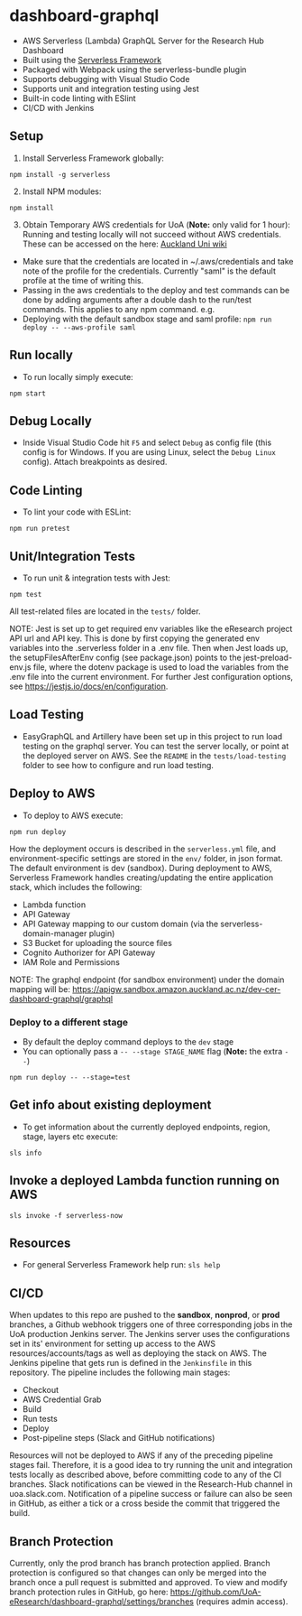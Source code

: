 # dashboard-graphql
* AWS Serverless (Lambda) GraphQL Server for the Research Hub Dashboard
* Built using the [Serverless Framework](https://serverless.com/)
* Packaged with Webpack using the serverless-bundle plugin
* Supports debugging with Visual Studio Code
* Supports unit and integration testing using Jest
* Built-in code linting with ESlint
* CI/CD with Jenkins

## Setup

1. Install Serverless Framework globally:
```
npm install -g serverless
```

2. Install NPM modules:
```
npm install
```

3. Obtain Temporary AWS credentials for UoA (**Note:** only valid for 1 hour):
Running and testing locally will not succeed without AWS credentials. These can be accessed on the here: [Auckland Uni wiki](https://wiki.auckland.ac.nz/pages/viewpage.action?spaceKey=UC&title=AWS+Temporary+Credentials+for+CLI)
* Make sure that the credentials are located in ~/.aws/credentials and take note of the profile for the credentials. Currently "saml" is the default profile at the time of writing this.
* Passing in the aws credentials to the deploy and test commands can be done by adding arguments after a double dash to the run/test commands. This applies to any npm command.
e.g.
* Deploying with the default sandbox stage and saml profile:
`npm run deploy -- --aws-profile saml`

## Run locally
* To run locally simply execute:
```
npm start
```

## Debug Locally
* Inside Visual Studio Code hit `F5` and select `Debug` as config file (this config is for Windows. If you are using Linux, select the `Debug Linux` config). Attach breakpoints as desired.

## Code Linting
* To lint your code with ESLint:
```
npm run pretest
```

## Unit/Integration Tests
* To run unit & integration tests with Jest:
```
npm test
```

All test-related files are located in the `tests/` folder. 

NOTE: Jest is set up to get required env variables like the eResearch project API url and API key. This is done by first copying the generated env variables into the .serverless folder in a .env file. Then when Jest loads up, the setupFilesAfterEnv config (see package.json) points to the jest-preload-env.js file, where the dotenv package is used to load the variables from the .env file into the current environment. For further Jest configuration options, see https://jestjs.io/docs/en/configuration.

## Load Testing
* EasyGraphQL and Artillery have been set up in this project to run load testing on the graphql server. You can test the server locally, or point at the deployed server on AWS. See the `README` in the `tests/load-testing` folder to see how to configure and run load testing.

## Deploy to AWS
* To deploy to AWS execute:
```
npm run deploy
```
How the deployment occurs is described in the `serverless.yml` file, and environment-specific settings are stored in the `env/` folder, in json format. The default environment is dev (sandbox).
During deployment to AWS, Serverless Framework handles creating/updating the entire application stack, which includes the following:
* Lambda function
* API Gateway
* API Gateway mapping to our custom domain (via the serverless-domain-manager plugin)
* S3 Bucket for uploading the source files
* Cognito Authorizer for API Gateway
* IAM Role and Permissions

NOTE: The graphql endpoint (for sandbox environment) under the domain mapping will be:
https://apigw.sandbox.amazon.auckland.ac.nz/dev-cer-dashboard-graphql/graphql

### Deploy to a different stage
* By default the deploy command deploys to the `dev` stage
* You can optionally pass a `-- --stage STAGE_NAME` flag (**Note:** the extra `--`)
```
npm run deploy -- --stage=test
```

## Get info about existing deployment
* To get information about the currently deployed endpoints, region, stage, layers etc execute:
```
sls info
```

## Invoke a deployed Lambda function running on AWS
```
sls invoke -f serverless-now
```

## Resources
* For general Serverless Framework help run: `sls help`

## CI/CD
When updates to this repo are pushed to the **sandbox**, **nonprod**, or **prod** branches, a Github webhook triggers one of three corresponding jobs in the UoA production Jenkins server.
The Jenkins server uses the configurations set in its' environment for setting up access to the AWS resources/accounts/tags as well as deploying the stack on AWS. 
The Jenkins pipeline that gets run is defined in the `Jenkinsfile` in this repository. The pipeline includes the following main stages:
* Checkout
* AWS Credential Grab
* Build
* Run tests
* Deploy
* Post-pipeline steps (Slack and GitHub notifications)

Resources will not be deployed to AWS if any of the preceding pipeline stages fail. Therefore, it is a good idea to try running the unit and integration tests locally as described above, before committing code to any of the CI branches.
Slack notifications can be viewed in the Research-Hub channel in uoa.slack.com.
Notification of a pipeline success or failure can also be seen in GitHub, as either a tick or a cross beside the commit that triggered the build.

## Branch Protection
Currently, only the prod branch has branch protection applied. Branch protection is configured so that changes can only be merged into the branch once a pull request is submitted and approved. To view and modify branch protection rules in GitHub, go here: https://github.com/UoA-eResearch/dashboard-graphql/settings/branches (requires admin access).
